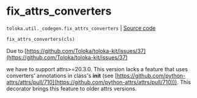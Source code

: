 # fix_attrs_converters
`toloka.util._codegen.fix_attrs_converters` | [Source code](https://github.com/Toloka/toloka-kit/blob/v1.0.1/src/util/_codegen.py#L266)

```python
fix_attrs_converters(cls)
```

Due to [https://github.com/Toloka/toloka-kit/issues/37](https://github.com/Toloka/toloka-kit/issues/37)


we have to support attrs>=20.3.0.
This version lacks a feature that uses converters' annotations in class's __init__
(see [https://github.com/python-attrs/attrs/pull/710](https://github.com/python-attrs/attrs/pull/710))).
This decorator brings this feature to older attrs versions.

